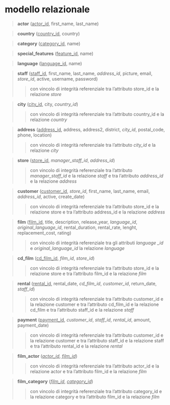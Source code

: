 # modello relazionale

>**actor** (<ins>actor_id</ins>, first_name, last_name)

>**country** (<ins>country_id</ins>, country)  

>**category** (<ins>category_id</ins>, name)

>**special_features** (<ins>feature_id</ins>, name)  

>**language** (<ins>language_id</ins>, name)

>**staff** (<ins>staff_id</ins>, first_name, last_name, *address_id*, picture, email, *store_id*, active, username, password)
>>con vincolo di integrità referenziale tra l’attributo store_id e la relazione *store*

>**city** (<ins>city_id</ins>, city, *country_id*)
>>con vincolo di integrità referenziale tra l’attributo country_id e la relazione *country*

>**address** (<ins>address_id</ins>, address, address2, district, *city_id*, postal_code, phone, location)
>>con vincolo di integrità referenziale tra l’attributo *city_id* e la relazione *city*

>**store** (<ins>store_id</ins>, *manager_staff_id*, *address_id*)
>>con vincolo di integrità referenziale tra l’attributo *manager_staff_id* e la relazione *staff* e tra l’attributo *address_id* e la relazione *address*

>**customer** (<ins>customer_id</ins>, *store_id*, first_name, last_name, email, *address_id*, active, create_date)
>>con vincolo di integrità referenziale tra l’attributo store_id e la relazione store e tra l’attributo address_id e la relazione *address*

>**film** (<ins>film_id</ins>, title, description, release_year, *language_id*, *original_language_id*, rental_duration, rental_rate, lenght, replacement_cost, rating)
>>con vincolo di integrità referenziale tra gli attributi *language _id* e *original_language_id* la relazione *language*

>**cd_film** (<ins>cd_film_id</ins>, *film_id*, *store_id*)
>>con vincolo di integrità referenziale tra l’attributo store_id e la relazione store e tra l’attributo film_id e la relazione *film*

>**rental** (<ins>rental_id</ins>, rental_date, *cd_film_id*, *customer_id*, return_date, *staff_id*)
>>con vincolo di integrità referenziale tra l’attributo customer_id e la relazione customer e tra l’attributo cd_film_id e la relazione cd_film e tra l’attributo staff_id e la relazione *staff*

>**payment** (<ins>payment_id</ins>, *customer_id*, *staff_id*, *rental_id*, amount, payment_date)
>>con vincolo di integrità referenziale tra l’attributo customer_id e la relazione customer e tra l’attributo staff_id e la relazione staff e tra l’attributo rental_id e la relazione *rental*

>**film_actor** (<ins>*actor_id*</ins>, <ins>*film_id*</ins>)
>>con vincolo di integrità referenziale tra l’attributo actor_id e la relazione actor e tra l’attributo film_id e la relazione *film*

>**film_category** (<ins>*film_id*</ins>, <ins>*category_id*</ins>)
>>con vincolo di integrità referenziale tra l’attributo category_id e la relazione category e tra l’attributo film_id e la relazione *film*
